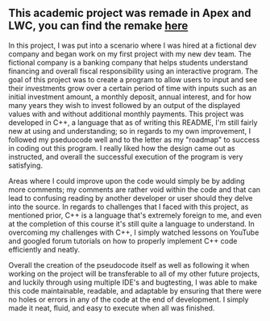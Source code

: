 ## This academic project was remade in Apex and LWC, you can find the remake [here](https://github.com/GHPatrick/User-Input-Finance-Project-Remade)

In this project, I was put into a scenario where I was hired at a fictional dev company and began work on my first project with my new dev team. The fictional company is a banking company that helps students understand financing and overall fiscal responsibility using an interactive program. The goal of this project was to create a program to allow users to input and see their investments grow over a certain period of time with inputs such as an initial investment amount, a monthly deposit, annual interest, and for how many years they wish to invest followed by an output of the displayed values with and without additional monthly payments. This project was developed in C++, a language that as of writing this README, I'm still fairly new at using and understanding; so in regards to my own improvement, I followed my pseduocode well and to the letter as my "roadmap" to success in coding out this program. I really liked how the design came out as instructed, and overall the successful execution of the program is very satisfying. 

Areas where I could improve upon the code would simply be by adding more comments; my comments are rather void within the code and that can lead to confusing reading by another developer or user should they delve into the source. In regards to challenges that I faced with this project, as mentioned prior, C++ is a language that's extremely foreign to me, and even at the completion of this course it's still quite a language to understand. In overcoming my challenges with C++, I simply watched lessons on YouTube and googled forum tutorials on how to properly implement C++ code efficiently and neatly. 

Overall the creation of the pseudocode itself as well as following it when working on the project will be transferable to all of my other future projects, and luckily through using multiple IDE's and bugtesting, I was able to make this code maintainable, readable, and adaptable by ensuring that there were no holes or errors in any of the code at the end of development. I simply made it neat, fluid, and easy to execute when all was finished. 
